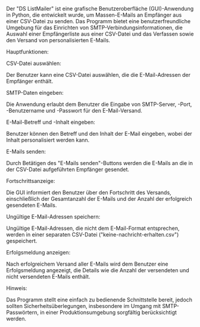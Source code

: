 Der "DS ListMailer" ist eine grafische Benutzeroberfläche (GUI)-Anwendung in Python, die entwickelt wurde, um Massen-E-Mails an Empfänger aus einer CSV-Datei zu senden.
Das Programm bietet eine benutzerfreundliche Umgebung für das Einrichten von SMTP-Verbindungsinformationen, die Auswahl einer Empfängerliste aus einer CSV-Datei und das Verfassen sowie den Versand von personalisierten E-Mails.

Hauptfunktionen:

CSV-Datei auswählen:

Der Benutzer kann eine CSV-Datei auswählen, die die E-Mail-Adressen der Empfänger enthält.

SMTP-Daten eingeben:

Die Anwendung erlaubt dem Benutzer die Eingabe von SMTP-Server, -Port, -Benutzername und -Passwort für den E-Mail-Versand.

E-Mail-Betreff und -Inhalt eingeben:

Benutzer können den Betreff und den Inhalt der E-Mail eingeben, wobei der Inhalt personalisiert werden kann.

E-Mails senden:

Durch Betätigen des "E-Mails senden"-Buttons werden die E-Mails an die in der CSV-Datei aufgeführten Empfänger gesendet.

Fortschrittsanzeige:

Die GUI informiert den Benutzer über den Fortschritt des Versands, einschließlich der Gesamtanzahl der E-Mails und der Anzahl der erfolgreich gesendeten E-Mails.

Ungültige E-Mail-Adressen speichern:

Ungültige E-Mail-Adressen, die nicht dem E-Mail-Format entsprechen, werden in einer separaten CSV-Datei ("keine-nachricht-erhalten.csv") gespeichert.

Erfolgsmeldung anzeigen:

Nach erfolgreichem Versand aller E-Mails wird dem Benutzer eine Erfolgsmeldung angezeigt, die Details wie die Anzahl der versendeten und nicht versendeten E-Mails enthält.

Hinweis:

Das Programm stellt eine einfach zu bedienende Schnittstelle bereit, jedoch sollten Sicherheitsüberlegungen, insbesondere im Umgang mit SMTP-Passwörtern, in einer Produktionsumgebung sorgfältig berücksichtigt werden.
